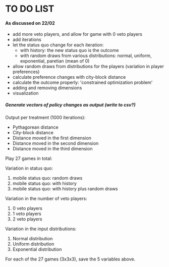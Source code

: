 # TO DO LIST
#### As discussed on 22/02
* add more veto players, and allow for game with 0 veto players
* add iterations
* let the status quo change for each iteration:
	* with history: the new status quo is the outcome
	* with random draws from various distributions: normal, uniform, exponential, paretian (mean of 0)
* allow random draws from distributions for the players (variation in player preferences)
* calculate preference changes with city-block distance
* calculate the outcome properly: 'constrained optimization problem'
* adding and removing dimensions
* visualization

##### Generate vectors of policy changes as output (write to csv?)
Output per treatment (1000 iterations):
* Pythagorean distance
* City-block distance
* Distance moved in the first dimension
* Distance moved in the second dimension
* Distance moved in the third dimension

Play 27 games in total: 

Variation in status quo: 
1.	mobile status quo: random draws
2.	mobile status quo: with history
3.	mobile status quo: with history plus random draws

Variation in the number of veto players:
1.	0 veto players
2. 	1 veto players
3. 	2 veto players

Variation in the input distributions:
1. 	Normal distribution
2. 	Uniform distribution
3. 	Exponential distribution

For each of the 27 games (3x3x3), save the 5 variables above.